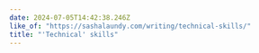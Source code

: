 ```yaml
---
date: 2024-07-05T14:42:38.246Z
like_of: "https://sashalaundy.com/writing/technical-skills/"
title: "'Technical' skills"
---
```

